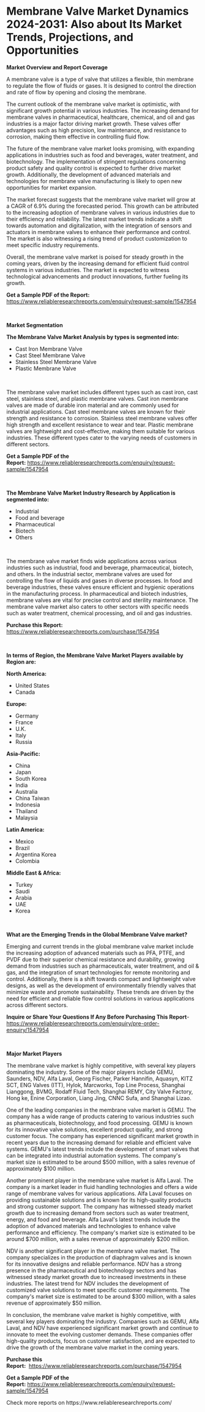 <p><h1>Membrane Valve Market Dynamics 2024-2031: Also about Its Market Trends, Projections, and Opportunities</h1></p><p><strong>Market Overview and Report Coverage</strong></p>
<p><p>A membrane valve is a type of valve that utilizes a flexible, thin membrane to regulate the flow of fluids or gases. It is designed to control the direction and rate of flow by opening and closing the membrane.</p><p>The current outlook of the membrane valve market is optimistic, with significant growth potential in various industries. The increasing demand for membrane valves in pharmaceutical, healthcare, chemical, and oil and gas industries is a major factor driving market growth. These valves offer advantages such as high precision, low maintenance, and resistance to corrosion, making them effective in controlling fluid flow.</p><p>The future of the membrane valve market looks promising, with expanding applications in industries such as food and beverages, water treatment, and biotechnology. The implementation of stringent regulations concerning product safety and quality control is expected to further drive market growth. Additionally, the development of advanced materials and technologies for membrane valve manufacturing is likely to open new opportunities for market expansion.</p><p>The market forecast suggests that the membrane valve market will grow at a CAGR of 6.9% during the forecasted period. This growth can be attributed to the increasing adoption of membrane valves in various industries due to their efficiency and reliability. The latest market trends indicate a shift towards automation and digitalization, with the integration of sensors and actuators in membrane valves to enhance their performance and control. The market is also witnessing a rising trend of product customization to meet specific industry requirements.</p><p>Overall, the membrane valve market is poised for steady growth in the coming years, driven by the increasing demand for efficient fluid control systems in various industries. The market is expected to witness technological advancements and product innovations, further fueling its growth.</p></p>
<p><strong>Get a Sample PDF of the Report:</strong> <a href="https://www.reliableresearchreports.com/enquiry/request-sample/1547954">https://www.reliableresearchreports.com/enquiry/request-sample/1547954</a></p>
<p>&nbsp;</p>
<p><strong>Market Segmentation</strong></p>
<p><strong>The Membrane Valve Market Analysis by types is segmented into:</strong></p>
<p><ul><li>Cast Iron Membrane Valve</li><li>Cast Steel Membrane Valve</li><li>Stainless Steel Membrane Valve</li><li>Plastic Membrane Valve</li></ul></p>
<p>&nbsp;</p>
<p><p>The membrane valve market includes different types such as cast iron, cast steel, stainless steel, and plastic membrane valves. Cast iron membrane valves are made of durable iron material and are commonly used for industrial applications. Cast steel membrane valves are known for their strength and resistance to corrosion. Stainless steel membrane valves offer high strength and excellent resistance to wear and tear. Plastic membrane valves are lightweight and cost-effective, making them suitable for various industries. These different types cater to the varying needs of customers in different sectors.</p></p>
<p><strong>Get a Sample PDF of the Report:</strong>&nbsp;<a href="https://www.reliableresearchreports.com/enquiry/request-sample/1547954">https://www.reliableresearchreports.com/enquiry/request-sample/1547954</a></p>
<p>&nbsp;</p>
<p><strong>The Membrane Valve Market Industry Research by Application is segmented into:</strong></p>
<p><ul><li>Industrial</li><li>Food and beverage</li><li>Pharmaceutical</li><li>Biotech</li><li>Others</li></ul></p>
<p>&nbsp;</p>
<p><p>The membrane valve market finds wide applications across various industries such as industrial, food and beverage, pharmaceutical, biotech, and others. In the industrial sector, membrane valves are used for controlling the flow of liquids and gases in diverse processes. In food and beverage industries, these valves ensure efficient and hygienic operations in the manufacturing process. In pharmaceutical and biotech industries, membrane valves are vital for precise control and sterility maintenance. The membrane valve market also caters to other sectors with specific needs such as water treatment, chemical processing, and oil and gas industries.</p></p>
<p><strong>Purchase this Report:</strong>&nbsp; <a href="https://www.reliableresearchreports.com/purchase/1547954">https://www.reliableresearchreports.com/purchase/1547954</a></p>
<p>&nbsp;</p>
<p><strong>In terms of Region, the Membrane Valve Market Players available by Region are:</strong></p>
<p>
    <p> <strong> North America: </strong>
        <ul>
            <li>United States</li>
            <li>Canada</li>
        </ul>
        </p> 
    <p> <strong> Europe: </strong>
        <ul>
            <li>Germany</li>
            <li>France</li>
            <li>U.K.</li>
            <li>Italy</li>
            <li>Russia</li>
        </ul>
        </p> 
    <p> <strong> Asia-Pacific: </strong>
        <ul>
            <li>China</li>
            <li>Japan</li>
            <li>South Korea</li>
            <li>India</li>
            <li>Australia</li>
            <li>China Taiwan</li>
            <li>Indonesia</li>
            <li>Thailand</li>
            <li>Malaysia</li>
        </ul>
        </p> 
    <p> <strong> Latin America: </strong>
        <ul>
            <li>Mexico</li>
            <li>Brazil</li>
            <li>Argentina Korea</li>
            <li>Colombia</li>
        </ul>
        </p> 
    <p> <strong> Middle East & Africa: </strong>
        <ul>
            <li>Turkey</li>
            <li>Saudi</li>
            <li>Arabia</li>
            <li>UAE</li>
            <li>Korea</li>
        </ul>
    </p>
    </p>
<p>&nbsp;</p>
<p><strong>What are the Emerging Trends in the Global Membrane Valve market?</strong></p>
<p><p>Emerging and current trends in the global membrane valve market include the increasing adoption of advanced materials such as PFA, PTFE, and PVDF due to their superior chemical resistance and durability, growing demand from industries such as pharmaceuticals, water treatment, and oil & gas, and the integration of smart technologies for remote monitoring and control. Additionally, there is a shift towards compact and lightweight valve designs, as well as the development of environmentally friendly valves that minimize waste and promote sustainability. These trends are driven by the need for efficient and reliable flow control solutions in various applications across different sectors.</p></p>
<p><strong>Inquire or Share Your Questions If Any Before Purchasing This Report</strong>- <a href="https://www.reliableresearchreports.com/enquiry/pre-order-enquiry/1547954">https://www.reliableresearchreports.com/enquiry/pre-order-enquiry/1547954</a></p>
<p>&nbsp;</p>
<p><strong>Major Market Players</strong></p>
<p><p>The membrane valve market is highly competitive, with several key players dominating the industry. Some of the major players include GEMU, Saunders, NDV, Alfa Laval, Georg Fischer, Parker Hannifin, Aquasyn, KITZ SCT, ENG Valves (ITT), Hylok, Marcworks, Top Line Process, Shanghai Lianggong, BVMG, Rodaff Fluid Tech, Shanghai REMY, City Valve Factory, Hong ke, Enine Corporation, Liang Jing, CNNC Sufa, and Shanghai Lizao. </p><p>One of the leading companies in the membrane valve market is GEMU. The company has a wide range of products catering to various industries such as pharmaceuticals, biotechnology, and food processing. GEMU is known for its innovative valve solutions, excellent product quality, and strong customer focus. The company has experienced significant market growth in recent years due to the increasing demand for reliable and efficient valve systems. GEMU's latest trends include the development of smart valves that can be integrated into industrial automation systems. The company's market size is estimated to be around $500 million, with a sales revenue of approximately $100 million.</p><p>Another prominent player in the membrane valve market is Alfa Laval. The company is a market leader in fluid handling technologies and offers a wide range of membrane valves for various applications. Alfa Laval focuses on providing sustainable solutions and is known for its high-quality products and strong customer support. The company has witnessed steady market growth due to increasing demand from sectors such as water treatment, energy, and food and beverage. Alfa Laval's latest trends include the adoption of advanced materials and technologies to enhance valve performance and efficiency. The company's market size is estimated to be around $700 million, with a sales revenue of approximately $200 million.</p><p>NDV is another significant player in the membrane valve market. The company specializes in the production of diaphragm valves and is known for its innovative designs and reliable performance. NDV has a strong presence in the pharmaceutical and biotechnology sectors and has witnessed steady market growth due to increased investments in these industries. The latest trend for NDV includes the development of customized valve solutions to meet specific customer requirements. The company's market size is estimated to be around $300 million, with a sales revenue of approximately $50 million.</p><p>In conclusion, the membrane valve market is highly competitive, with several key players dominating the industry. Companies such as GEMU, Alfa Laval, and NDV have experienced significant market growth and continue to innovate to meet the evolving customer demands. These companies offer high-quality products, focus on customer satisfaction, and are expected to drive the growth of the membrane valve market in the coming years.</p></p>
<p><strong>Purchase this Report:</strong>&nbsp;&nbsp;<a href="https://www.reliableresearchreports.com/purchase/1547954">https://www.reliableresearchreports.com/purchase/1547954</a></p>
<p></p>
<p><strong>Get a Sample PDF of the Report:</strong>&nbsp;<a href="https://www.reliableresearchreports.com/enquiry/request-sample/1547954">https://www.reliableresearchreports.com/enquiry/request-sample/1547954</a></p>
<p>Check more reports on https://www.reliableresearchreports.com/</p>